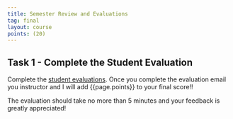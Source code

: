 ```yaml
---
title: Semester Review and Evaluations
tag: final
layout: course
points: (20)
---
```


## Task 1 - Complete the Student Evaluation

Complete the [student evaluations]({{site.data.semester-info.student-evals}}). Once you complete
the evaluation email you instructor and I will add {{page.points}} to your final score!! 

The evaluation should take no more than 5 minutes and your feedback is greatly appreciated!
